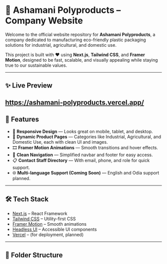 # 🌱 Ashamani Polyproducts – Company Website

Welcome to the official website repository for **Ashamani Polyproducts**, a company dedicated to manufacturing eco-friendly plastic packaging solutions for industrial, agricultural, and domestic use.

This project is built with ❤️ using **Next.js**, **Tailwind CSS**, and **Framer Motion**, designed to be fast, scalable, and visually appealing while staying true to our sustainable values.

---

## ✨ Live Preview

https://ashamani-polyproducts.vercel.app/
---

## 🚀 Features

- 🌿 **Responsive Design** — Looks great on mobile, tablet, and desktop.
- 📂 **Dynamic Product Pages** — Categories like Industrial, Agricultural, and Domestic Use, each with clean UI and images.
- 🎞️ **Framer Motion Animations** — Smooth transitions and hover effects.
- 🧭 **Clean Navigation** — Simplified navbar and footer for easy access.
- 📋 **Contact Staff Directory** — With email, phone, and role for quick support.
- 🌐 **Multi-language Support (Coming Soon)** — English and Odia support planned.

---

## 🛠️ Tech Stack

- [Next.js](https://nextjs.org/) – React Framework
- [Tailwind CSS](https://tailwindcss.com/) – Utility-first CSS
- [Framer Motion](https://www.framer.com/motion/) – Smooth animations
- [Headless UI](https://headlessui.com/) – Accessible UI components
- [Vercel](https://vercel.com/) – (for deployment, planned)

---

## 📁 Folder Structure

